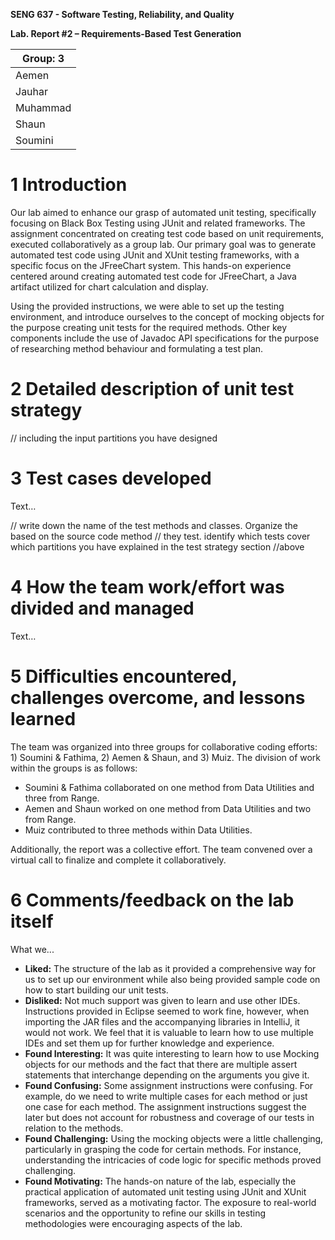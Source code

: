 **SENG 637 - Software Testing, Reliability, and Quality**

**Lab. Report \#2 – Requirements-Based Test Generation**

| Group: 3         |
|------------------|
| Aemen            |   
| Jauhar           |   
| Muhammad         |   
| Shaun            |   
| Soumini          |  

# 1 Introduction


Our lab aimed to enhance our grasp of automated unit testing, specifically focusing on Black Box Testing using JUnit and related frameworks. The assignment concentrated on creating test code based on unit requirements, executed collaboratively as a group lab. Our primary goal was to generate automated test code using JUnit and XUnit testing frameworks, with a specific focus on the JFreeChart system. This hands-on experience centered around creating automated test code for JFreeChart, a Java artifact utilized for chart calculation and display.

Using the provided instructions, we were able to set up the testing environment, and introduce ourselves to the concept of mocking objects for the purpose creating unit tests for the required methods. Other key components include the use of Javadoc API specifications for the purpose of researching method behaviour and formulating a test plan.

# 2 Detailed description of unit test strategy

// including the input partitions you have designed

# 3 Test cases developed

Text…

// write down the name of the test methods and classes. Organize the based on
the source code method // they test. identify which tests cover which partitions
you have explained in the test strategy section //above

# 4 How the team work/effort was divided and managed

Text…

# 5 Difficulties encountered, challenges overcome, and lessons learned

The team was organized into three groups for collaborative coding efforts: 1) Soumini & Fathima, 2) Aemen & Shaun, and 3) Muiz. The division of work within the groups is as follows:

- Soumini & Fathima collaborated on one method from Data Utilities and three from Range.
- Aemen and Shaun worked on one method from Data Utilities and two from Range.
- Muiz contributed to three methods within Data Utilities.

Additionally, the report was a collective effort. The team convened over a virtual call to finalize and complete it collaboratively.

# 6 Comments/feedback on the lab itself

What we...

- **Liked:** The structure of the lab as it provided a comprehensive way for us to set up our environment while also being provided sample code on how to start building our unit tests.
- **Disliked:** Not much support was given to learn and use other IDEs. Instructions provided in Eclipse seemed to work fine, however, when importing the JAR files and the accompanying libraries in IntelliJ, it would not work. We feel that it is valuable to learn how to use multiple IDEs and set them up for further knowledge and experience.
- **Found Interesting:** It was quite interesting to learn how to use Mocking objects for our methods and the fact that there are multiple assert statements that interchange depending on the arguments you give it.
- **Found Confusing:** Some assignment instructions were confusing. For example, do we need to write multiple cases for each method or just one case for each method. The assignment instructions suggest the later but does not account for robustness and coverage of our tests in relation to the methods.
- **Found Challenging:** Using the mocking objects were a little challenging, particularly in grasping the code for certain methods. For instance, understanding the intricacies of code logic for specific methods proved challenging.
- **Found Motivating:** The hands-on nature of the lab, especially the practical application of automated unit testing using JUnit and XUnit frameworks, served as a motivating factor. The exposure to real-world scenarios and the opportunity to refine our skills in testing methodologies were encouraging aspects of the lab.
